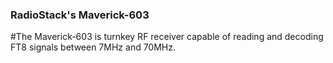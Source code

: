 ### RadioStack's Maverick-603

#The Maverick-603 is turnkey RF receiver capable of reading and decoding FT8 signals between 7MHz and 70MHz.

